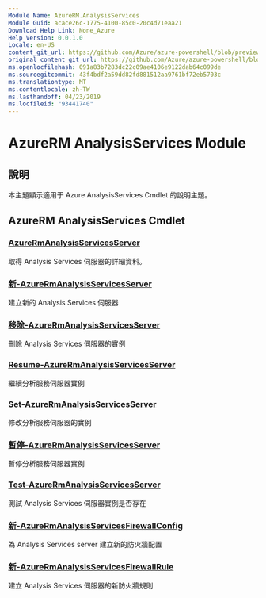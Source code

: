 ```yaml
---
Module Name: AzureRM.AnalysisServices
Module Guid: acace26c-1775-4100-85c0-20c4d71eaa21
Download Help Link: None_Azure
Help Version: 0.0.1.0
Locale: en-US
content_git_url: https://github.com/Azure/azure-powershell/blob/preview/src/ResourceManager/AnalysisServices/Commands.AnalysisServices/help/AzureRM.AnalysisServices.md
original_content_git_url: https://github.com/Azure/azure-powershell/blob/preview/src/ResourceManager/AnalysisServices/Commands.AnalysisServices/help/AzureRM.AnalysisServices.md
ms.openlocfilehash: 091a83b7283dc22c09ae4106e9122dab64c099de
ms.sourcegitcommit: 43f4bdf2a59dd82fd881512aa9761bf72eb5703c
ms.translationtype: MT
ms.contentlocale: zh-TW
ms.lasthandoff: 04/23/2019
ms.locfileid: "93441740"
---
```

# AzureRM AnalysisServices Module
## 說明
本主題顯示適用于 Azure AnalysisServices Cmdlet 的說明主題。

## AzureRM AnalysisServices Cmdlet
### [AzureRmAnalysisServicesServer](Get-AzureRmAnalysisServicesServer.md)
取得 Analysis Services 伺服器的詳細資料。

### [新-AzureRmAnalysisServicesServer](New-AzureRmAnalysisServicesServer.md)
建立新的 Analysis Services 伺服器

### [移除-AzureRmAnalysisServicesServer](Remove-AzureRmAnalysisServicesServer.md)
刪除 Analysis Services 伺服器的實例

### [Resume-AzureRmAnalysisServicesServer](Resume-AzureRmAnalysisServicesServer.md)
繼續分析服務伺服器實例

### [Set-AzureRmAnalysisServicesServer](Set-AzureRmAnalysisServicesServer.md)
修改分析服務伺服器的實例

### [暫停-AzureRmAnalysisServicesServer](Suspend-AzureRmAnalysisServicesServer.md)
暫停分析服務伺服器實例

### [Test-AzureRmAnalysisServicesServer](Test-AzureRmAnalysisServicesServer.md)
測試 Analysis Services 伺服器實例是否存在

### [新-AzureRmAnalysisServicesFirewallConfig](New-AzureRmAnalysisServicesFirewallConfig.md)
為 Analysis Services server 建立新的防火牆配置

### [新-AzureRmAnalysisServicesFirewallRule](New-AzureRmAnalysisServicesFirewallRule.md)
建立 Analysis Services 伺服器的新防火牆規則

